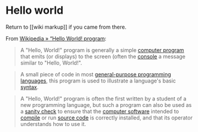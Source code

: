 # Hello world
Return to [[wiki markup]] if you came from there.

From [Wikipedia » “Hello World! program](https://en.wikipedia.org/wiki/%22Hello,_World!%22_program):
> A "Hello, World!" program is generally a simple [computer program](https://en.wikipedia.org/wiki/Computer_program) that emits (or displays) to the screen (often the [console](https://en.wikipedia.org/wiki/Console_application) a message similar to "Hello, World!".

> A small piece of code in most [general-purpose programming languages](https://en.wikipedia.org/wiki/General-purpose_programming_language), this program is used to illustrate a language's basic [syntax](https://en.wikipedia.org/wiki/Syntax_(programming_languages)).

> A "Hello, World!" program is often the first written by a student of a new programming language, but such a program can also be used as a [sanity check](https://en.wikipedia.org/wiki/Sanity_check) to ensure that the [computer software](https://en.wikipedia.org/wiki/Computer_software) intended to [compile](https://en.wikipedia.org/wiki/Compiler) or run [source code](https://en.wikipedia.org/wiki/Source_code) is correctly installed, and that its operator understands how to use it.
